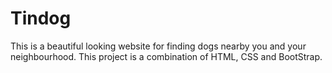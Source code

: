 # Tindog
This is a beautiful looking website for finding dogs nearby you and your neighbourhood. This project is a combination of HTML, CSS and BootStrap.
